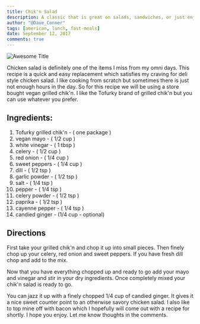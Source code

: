 ```yaml
---
title: Chik'n Salad
description: A classic that is great on salads, sandwiches, or just enjoyed with chips. This chik'n salad recipe is great for those of us that want more than beans and veggies on our sandwiches.
author: "@Dave_Conner"
tags: [american, lunch, fast-meals]
date: September 12, 2017
comments: true
---
```


![Awesome Title](/static/img/chikBacon.jpg)

Chicken salad is definitely one of the items I miss from my omni days. This recipe is a quick and easy replacement which satisfies my craving for deli style chicken salad. I like cooking from scratch but sometimes there is just not enough hours in the day. So for this recipe we will be using a store bought vegan grilled chik'n. I like the Tofurky brand of grilled chik'n but you can use whatever you prefer.

## Ingredients:
1. Tofurky grilled chik'n - ( one package )
3. vegan mayo - ( 1/2 cup )
4. white vinegar - ( 1 tbsp )
4. celery - ( 1/2 cup )
5. red onion - ( 1/4 cup )
6. sweet peppers - ( 1/4 cup )
6. dill - ( 1/2 tsp )
7. garlic powder - ( 1/2 tsp )
8. salt - ( 1/4 tsp )
9. pepper - ( 1/4 tsp )
10. celery powder - ( 1/2 tsp )
11. paprika - ( 1/2 tsp )
12. cayenne pepper - ( 1/4 tsp )
14. candied ginger - (1/4 cup - optional)

## Directions
First take your grilled chik'n and chop it up into small pieces. Then finely chop up your celery, red onion and sweet peppers. If you have fresh dill chop and add to the mix.

Now that you have everything chopped up and ready to go add your mayo and vinegar and stir in your dry ingredients. Once completely mixed your chik'n salad is ready to go.

You can jazz it up with a finely chopped 1/4 cup of candied ginger. It gives it a nice sweet counter point to an otherwise savory chicken salad. I also like to top mine off with bacon which I hopefully will come out with a recipe for shortly. I hope you enjoy. Let me know thoughts in the comments.
